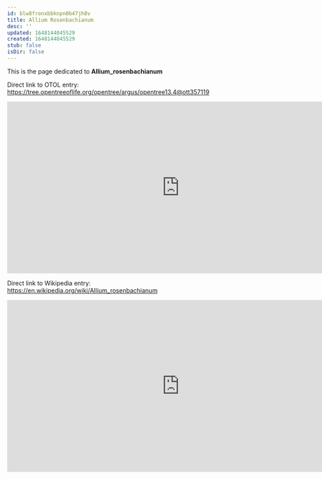 ```yaml
---
id: blw8fronxbbknpn0b47jh8v
title: Allium Rosenbachianum
desc: ''
updated: 1648144045529
created: 1648144045529
stub: false
isDir: false
---
```

This is the page dedicated to **Allium_rosenbachianum**


Direct link to OTOL entry: https://tree.opentreeoflife.org/opentree/argus/opentree13.4@ott357119



<html>
    <body>
    <iframe src="https://tree.opentreeoflife.org/opentree/argus/opentree13.4@ott357119"
    width="800" height="400" frameborder="0" allowfullscreen> </iframe>
    </body>
</html>
    


Direct link to Wikipedia entry: https://en.wikipedia.org/wiki/Allium_rosenbachianum



<html>
    <body>
    <iframe src="https://en.wikipedia.org/wiki/Allium_rosenbachianum"
    width="800" height="400" frameborder="0" allowfullscreen> </iframe>
    </body>
</html>
    
